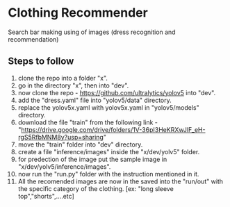 # Clothing Recommender
Search bar making using of images (dress recognition and recommendation)

## Steps to follow
1. clone the repo into a folder "x".
2. go in the directory "x", then into "dev".
3. now clone the repo - https://github.com/ultralytics/yolov5 into "dev".
4. add the "dress.yaml" file into "yolov5/data" directory.
5. replace the yolov5x.yaml with yolov5x.yaml in "yolov5/models" directory.
6. download the file "train" from the following link - "https://drive.google.com/drive/folders/1V-36pI3HeKRXwJlF_eH-rgS5RfbMNM8y?usp=sharing"
7. move the "train" folder into "dev" directory.
8. create a file "inference/images" inside the "x/dev/yolv5" folder.
9. for predection of the image put the sample image in "x/dev/yolv5/inference/images".
10. now run the "run.py" folder with the instruction mentioned in it.
11. All the recomended images are now in the saved into the "run/out" with the specific category of the clothing. [ex: "long sleeve top","shorts",....etc]